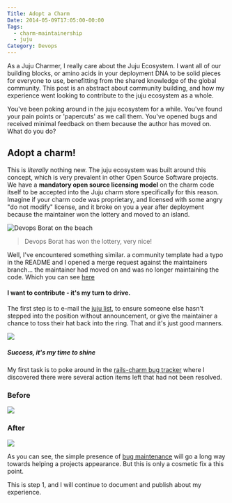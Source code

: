 ```yaml
---
Title: Adopt a Charm
Date: 2014-05-09T17:05:00-00:00
Tags:
  - charm-maintainership
  - juju
Category: Devops
---
```


As a Juju Charmer, I really care about the Juju Ecosystem. I want all of our building blocks, or amino acids in your deployment DNA to be solid pieces for everyone to use, benefitting from the shared knowledge of the global community.  This post is an abstract about community building, and how my experience went looking to contribute to the juju ecosystem as a whole.


You've been poking around in the juju ecosystem for a while. You've found your pain points or 'papercuts' as we call them. You've opened bugs and received minimal feedback on them because the author has moved on. What do you do?

## Adopt a charm!

This is _literally_ nothing new. The juju ecosystem was built around this concept, which is very prevalent in other Open Source Software projects. We have a **mandatory open source licensing model** on the charm code itself to be accepted into the Juju charm store specifically for this reason. Imagine if your charm code was proprietary, and licensed with some angry "do not modify" license, and it broke on you a year after deployment because the maintainer won the lottery and moved to an island.

![Devops Borat on the beach](/images/2014/May/borat460.jpg)

> Devops Borat has won the lottery, very nice!

Well, I've encountered something similar. a community template had a typo in the README and I opened a merge request against the maintainers branch... the maintainer had moved on and was no longer maintaining the code. Which you can see [here](https://github.com/Altoros/juju-charm-chef/pulls)

#### I want to contribute - it's my turn to drive.

The first step is to e-mail the [juju list](https://lists.ubuntu.com/mailman/listinfo/juju), to ensure someone else hasn't stepped into the position without announcement, or give the maintainer a chance to toss their hat back into the ring. That and it's just good manners.

![](/images/2014/May/email_the_juju_list.png)

##### Success, it's my time to shine


My first task is to poke around in the [rails-charm bug tracker](https://bugs.launchpad.net/charms/+source/rails) where I discovered there were several action items left that had not been resolved.

### Before
![](/images/2014/May/rails_issues_before-1.png)
### After
![](/images/2014/May/rails_issues_after.png)

As you can see, the simple presence of [bug maintenance](https://wiki.ubuntu.com/Bugs/Bug%20triage) will go a long way towards helping a projects appearance. But this is only a cosmetic fix a this point.

This is step 1, and I will continue to document and publish about my experience.
